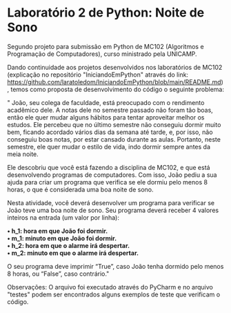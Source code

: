 # Laboratório 2 de Python: Noite de Sono
Segundo projeto para submissão em Python de MC102 (Algoritmos e Programação de Computadores), curso ministrado pela UNICAMP.

Dando continuidade aos projetos desenvolvidos nos laboratórios de MC102 (explicação no repositório "IniciandoEmPython" através do link: https://github.com/laratoledom/IniciandoEmPython/blob/main/README.md), temos como proposta de desenvolvimento do código o seguinte problema:

" João, seu colega de faculdade, está preocupado com o rendimento acadêmico dele. A notas dele no semestre passado não foram tão boas, então ele quer mudar alguns hábitos para tentar aproveitar melhor os estudos. Ele percebeu que no último semestre não conseguiu dormir muito bem, ficando acordado vários dias da semana até tarde, e, por isso, não conseguiu boas notas, por estar cansado durante as aulas. Portanto, neste semestre, ele quer mudar o estilo de vida, indo dormir sempre antes da meia noite.

  Ele descobriu que você está fazendo a disciplina de MC102, e que está desenvolvendo programas de computadores. Com isso, João pediu a sua ajuda para criar um programa que verifica se ele dormiu pelo menos 8 horas, o que é considerada uma boa noite de sono.
  
  Nesta atividade, você deverá desenvolver um programa para verificar se João teve uma boa noite de sono. Seu programa deverá receber 4 valores inteiros na entrada (um valor por linha):
  
<b>•	h_1: hora em que João foi dormir. <br>
•	m_1: minuto em que João foi dormir.<br>
•	h_2: hora em que o alarme irá despertar.<br>
•	m_2: minuto em que o alarme irá despertar. </b>

O seu programa deve imprimir “True”, caso João tenha dormido pelo menos 8 horas, ou “False”, caso contrário."

Observações:
O arquivo foi executado através do PyCharm e no arquivo "testes" podem ser encontrados alguns exemplos de teste que verificam o código.
